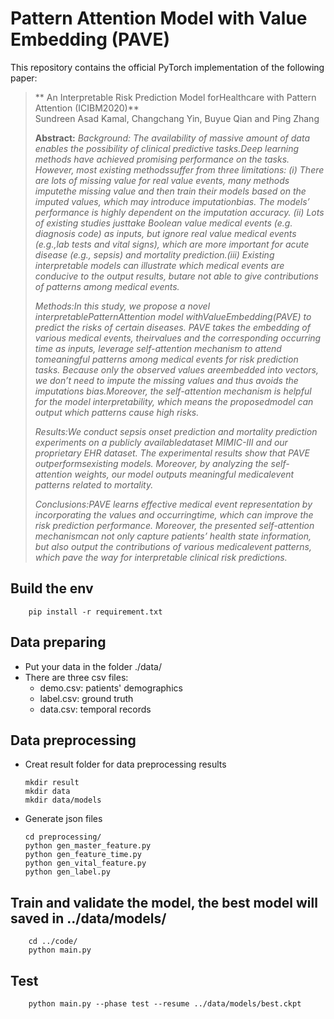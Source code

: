 # Pattern Attention Model with Value Embedding (PAVE)


This repository contains the official PyTorch implementation of the following paper:

> ** An Interpretable Risk Prediction Model forHealthcare with Pattern Attention (ICIBM2020)**<br>
> Sundreen Asad Kamal, Changchang Yin, Buyue Qian and Ping Zhang <br>
>
> **Abstract:** *Background: The availability of massive amount of data enables the possibility of clinical predictive tasks.Deep learning methods have achieved promising performance on the tasks. However, most existing methodssuffer from three limitations: (i) There are lots of missing value for real value events, many methods imputethe missing value and then train their models based on the imputed values, which may introduce imputationbias. The models’ performance is highly dependent on the imputation accuracy. (ii) Lots of existing studies justtake Boolean value medical events (e.g. diagnosis code) as inputs, but ignore real value medical events (e.g.,lab tests and vital signs), which are more important for acute disease (e.g., sepsis) and mortality prediction.(iii) Existing interpretable models can illustrate which medical events are conducive to the output results, butare not able to give contributions of patterns among medical events.*
>
> *Methods:In this study, we propose a novel interpretablePatternAttention model withValueEmbedding(PAVE) to predict the risks of certain diseases. PAVE takes the embedding of various medical events, theirvalues and the corresponding occurring time as inputs, leverage self-attention mechanism to attend tomeaningful patterns among medical events for risk prediction tasks. Because only the observed values areembedded into vectors, we don’t need to impute the missing values and thus avoids the imputations bias.Moreover, the self-attention mechanism is helpful for the model interpretability, which means the proposedmodel can output which patterns cause high risks.*
>
> *Results:We conduct sepsis onset prediction and mortality prediction experiments on a publicly availabledataset MIMIC-III and our proprietary EHR dataset. The experimental results show that PAVE outperformsexisting models. Moreover, by analyzing the self-attention weights, our model outputs meaningful medicalevent patterns related to mortality.*
>
> *Conclusions:PAVE learns effective medical event representation by incorporating the values and occurringtime, which can improve the risk prediction performance. Moreover, the presented self-attention mechanismcan not only capture patients’ health state information, but also output the contributions of various medicalevent patterns, which pave the way for interpretable clinical risk predictions.*


## Build the env
	
		pip install -r requirement.txt

## Data preparing
-	Put your data in the folder ./data/
-	There are three csv files:
	-	demo.csv: patients' demographics
	-	label.csv: ground truth
	-	data.csv: temporal records

## Data preprocessing

-	Creat result folder for data preprocessing results

		mkdir result
		mkdir data
		mkdir data/models

-	Generate json files 

		cd preprocessing/
		python gen_master_feature.py 
		python gen_feature_time.py 
		python gen_vital_feature.py 
		python gen_label.py 


##	Train and validate the model, the best model will saved in ../data/models/
		
		cd ../code/
		python main.py 

##	Test

		python main.py --phase test --resume ../data/models/best.ckpt

